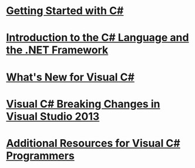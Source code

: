 # [Getting Started with C#](getting-started-with-csharp.md)
# [Introduction to the C# Language and the .NET Framework](introduction-to-the-csharp-language-and-the-net-framework.md)
# [What's New for Visual C#](whats-new.md)
# [Visual C# Breaking Changes in Visual Studio 2013](breaking-changes-in-visual-studio-2013.md)
# [Additional Resources for Visual C# Programmers](additional-resources.md)
